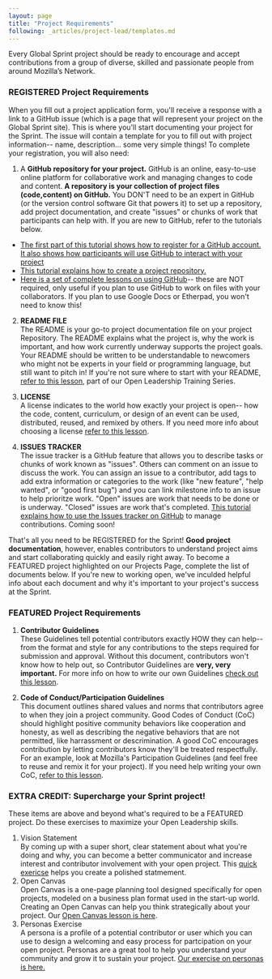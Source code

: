 ```yaml
---
layout: page
title: "Project Requirements"
following: _articles/project-lead/templates.md
---
```

Every Global Sprint project should be ready to encourage and accept contributions from a group of diverse, skilled and passionate people from around Mozilla’s Network.

### REGISTERED Project Requirements
When you fill out a project application form, you'll receive a response with a link to a GitHub issue (which is a page that will represent your project on the Global Sprint site). This is where you'll start documenting your project for the Sprint. The issue will contain a template for you to fill out with project information-- name, description... some very simple things! To complete your registration, you will also need:

1. A **GitHub repository for your project.**
GitHub is an online, easy-to-use online platform for collaborative work and managing changes to code and content. **A repository is your collection of project files (code,content) on GitHub.** You DON'T need to be an expert in GitHub (or the version control software Git that powers it) to set up a repository, add project documentation, and create "issues" or chunks of work that participants can help with. If you are new to GitHub, refer to the tutorials below.

* [The first part of this tutorial shows how to register for a GitHub account. It also shows how participants will use GitHub to interact with your project](https://www.youtube.com/watch?time_continue=4&v=N4Bl54_Xxis)
* [This tutorial explains how to create a project repository.](https://mozilla.github.io/global-sprint/project-lead/templates/) 
* [Here is a set of complete lessons on using GitHub](https://mozilla.github.io/open-leadership-training-series/articles/get-your-project-online/introducing-github-for-collaborative-work-and-version-control/)-- these are NOT required, only useful if you plan to use GitHub to work on files with your collaborators. If you plan to use Google Docs or Etherpad, you won't need to know this!

2. **README FILE**  
The README is your go-to project documentation file on your project Repository. The README explains what the project is, why the work is important, and how work currently underway supports the project goals. Your README should be written to be understandable to newcomers who might not be experts in your field or programming language, but still want to pitch in! If you're not sure where to start with your README, [refer to this lesson](https://mozilla.github.io/open-leadership-training-series/articles/opening-your-project/write-a-great-project-readme/), part of our Open Leadership Training Series.

3. **LICENSE**  
A license indicates to the world how exactly your project is open-- how the code, content, curriculum, or design of an event can be used, distributed, reused, and remixed by others. If you need more info about choosing a license [refer to this lesson](https://mozilla.github.io/open-leadership-training-series/articles/get-your-project-online/sharing-your-work-in-the-open/).

4. **ISSUES TRACKER**  
The issue tracker is a GitHub feature that allows you to describe tasks or chunks of work known as "issues". Others can comment on an issue to discuss the work. You can assign an issue to a contributor, add tags to add extra information or categories to the work (like "new feature", "help wanted", or "good first bug") and you can link milestone info to an issue to help prioritze work. "Open" issues are work that needs to be done or is underway. "Closed" issues are work that's completed. [This tutorial explains how to use the Issues tracker on GitHub]() to manage contributions. Coming soon!

That's all you need to be REGISTERED for the Sprint! **Good project documentation**, however, enables contributors to understand project aims and start collaborating quickly and easily right away. To become a FEATURED project highlighted on our Projects Page, complete the list of documents below. If you're new to working open, we've inculded helpful info about each document and why it's important to your project's success at the Sprint.

### FEATURED Project Requirements
1. **Contributor Guidelines**  
These Guidelines tell potential contributors exactly HOW they can help-- from the format and style for any contributions to  the steps required for submission and approval. Without this document, contributors won't know how to help out, so Contributor Guidelines are **very, very important.** For more info on how to write our own Guidelines [check out this lesson](https://mozilla.github.io/open-leadership-training-series/articles/building-communities-of-contributors/write-contributor-guidelines/).

2. **Code of Conduct/Participation Guidelines**  
This document outlines shared values and norms that contributors agree to when they join a  project community. Good Codes of Conduct (CoC) should highlight positive community behaviors like cooperation and honesty, as well as describing the negative behaviors that are not permitted, like harrassment or descrimination. A good CoC encourages contribution by letting contributors know they'll be treated respectfully. For an example, look at Mozilla's Participation Guidelines (and feel free to reuse and remix it for your project). If you need help writing your own CoC, [refer to this lesson](https://mozilla.github.io/open-leadership-training-series/articles/building-communities-of-contributors/write-a-code-of-conduct/).


### EXTRA CREDIT: Supercharge your Sprint project!

These items are above and beyond what's required to be a FEATURED project. Do these exercises to maximize your Open Leadership skills.

1. Vision Statement  
By coming up with a super short, clear statement about what you're doing and why, you can become a better communicator and increase interest and contributor involvement with your open project. This [quick exericse](https://mozilla.github.io/open-leadership-training-series/articles/introduction-to-open-leadership/stating-your-project-vision/) helps you create a polished statmement.
2. Open Canvas  
Open Canvas is a one-page planning tool designed specifically for open projects, modeled on a business plan format used in the start-up world. Creating an Open Canvas can help you think strategically about your project. Our [Open Canvas lesson is here](https://mozilla.github.io/open-leadership-training-series/articles/opening-your-project/develop-an-open-project-strategy-with-open-canvas/).
3. Personas Exercise  
A persona is a profile of a potential contributor or user which you can use to design a welcoming and easy process for partcipation on your open project. Personas are a great tool to help you understand your community and grow it to sustain your project. [Our exercise on personas is here.](https://mozilla.github.io/open-leadership-training-series/articles/building-communities-of-contributors/bring-on-contributors-using-personas-and-pathways/)
